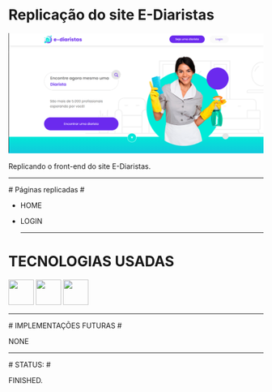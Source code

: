 # Replicação do site E-Diaristas #

![Alt text](screen.png)

Replicando o front-end do site E-Diaristas.

<hr>
# Páginas replicadas #

- HOME
- LOGIN

  <hr>
# TECNOLOGIAS USADAS #

<img src="https://cdn.jsdelivr.net/gh/devicons/devicon/icons/html5/html5-plain-wordmark.svg" width="50" height="50"/> <img src="https://cdn.jsdelivr.net/gh/devicons/devicon/icons/css3/css3-original.svg" width="50" height="50"/> <img src="https://cdn.jsdelivr.net/gh/devicons/devicon/icons/javascript/javascript-original.svg" width="50" height="50"/>

<hr>
# IMPLEMENTAÇÕES FUTURAS #

NONE

<hr>
# STATUS: # 

FINISHED.
          


